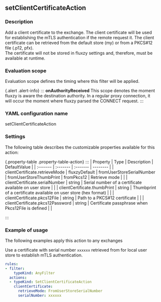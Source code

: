 ## setClientCertificateAction

### Description

Add a client certificate to the exchange. The client certificate will be used for establishing the mTLS authentication if the remote request it. The client certificate can be retrieved from the default store (my) or from a PKCS#12 file (.p12, pfx). <br/>The certificate will not be stored in fluxzy settings and, therefore, must be available at runtime. 

### Evaluation scope

Evaluation scope defines the timing where this filter will be applied. 

{.alert .alert-info}
:::
**onAuthorityReceived** This scope denotes the moment fluxzy is aware the destination authority. In a regular proxy connection, it will occur the moment where fluxzy parsed the CONNECT request.
:::

### YAML configuration name

setClientCertificateAction

### Settings

The following table describes the customizable properties available for this action: 

{.property-table .property-table-action}
:::
| Property | Type | Description | DefaultValue |
| :------- | :------- | :------- | -------- |
| clientCertificate.retrieveMode | fluxzyDefault \| fromUserStoreSerialNumber \| fromUserStoreThumbPrint \| fromPkcs12 | Retrieve mode |  |
| clientCertificate.serialNumber | string | Serial number of a certificate available on user store |  |
| clientCertificate.thumbPrint | string | Thumbprint of a certificate available on user store (hex format) |  |
| clientCertificate.pkcs12File | string | Path to a PKCS#12 certificate |  |
| clientCertificate.pkcs12Password | string | Certificate passphrase when Pkcs12File is defined |  |

:::
### Example of usage

The following examples apply this action to any exchanges

Use a certificate with serial number `xxxxxx` retrieved from for local user store to establish mTLS authentication.

```yaml
rules:
- filter:
    typeKind: AnyFilter
  actions:
  - typeKind: SetClientCertificateAction
    clientCertificate:
      retrieveMode: FromUserStoreSerialNumber
      serialNumber: xxxxxx
```



